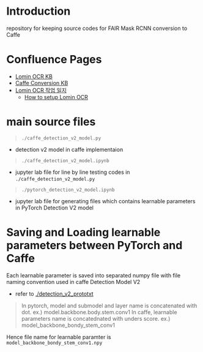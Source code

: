 # Introduction
repository for keeping source codes for FAIR Mask RCNN conversion to Caffe

# Confluence Pages
* [Lomin OCR KB](http://echo.etri.re.kr:8090/display/~kimkk/Lomin-OCR+KB)
* [Caffe Conversion KB](http://echo.etri.re.kr:8090/display/~kimkk/Caffe+Conversion+KB)
* [Lomin OCR 작업 일지](http://echo.etri.re.kr:8090/pages/viewpage.action?pageId=78086779)
  * [How to setup Lomin OCR](http://echo.etri.re.kr:8090/pages/viewpage.action?pageId=78086371#LominOCR%ED%85%8C%EC%8A%A4%ED%8A%B8%ED%99%98%EA%B2%BD%EC%84%A4%EC%B9%98-setupforLomin-OCR)

# main source files

> `./caffe_detection_v2_model.py`
*  detection v2 model in caffe implementaion

> `./caffe_detection_v2_model.ipynb`
* jupyter lab file for line by line testing codes in `./caffe_detection_v2_model.py`

> `./pytorch_detection_v2_model.ipynb`
* jupyter lab file for generating files which contains learnable parameters in PyTorch Detection V2 model
  
# Saving and Loading learnable parameters between PyTorch and Caffe

Each learnable parameter is saved into separated numpy file with file naming convention used in caffe Detection Model V2
  * refer to [./detection_v2_prototxt](https://github.com/hongsoog/lomin_in_pycaffe/blob/master/detection_v2.prototxt)

> In pytorch, model and submodel and layer name is concatenated with dot. ex.) model.backbone.body.stem.conv1
> In caffe, learnable parameters name is concatednated with unders score. ex.) model_backbone_bondy_stem_conv1

Hence file name for learnable paramter is `model_backbone_bondy_stem_conv1.npy`
